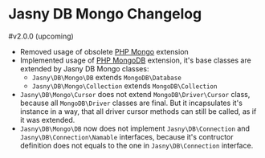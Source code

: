 Jasny DB Mongo Changelog
===

#v2.0.0 (upcoming)

- Removed usage of obsolete [PHP Mongo](https://php.net/manual/en/book.mongo.php) extension
- Implemented usage of [PHP MongoDB](https://php.net/manual/en/set.mongodb.php) extension, it's base classes are extended by Jasny DB Mongo classes:
    - `Jasny\DB\Mongo\DB` extends `MongoDB\Database`
    - `Jasny\DB\Mongo\Collection` extends `MongoDB\Collection`
- `Jasny\DB\Mongo\Cursor` does not extend `MongoDB\Driver\Cursor` class, because all `MongoDB\Driver` classes are final. But it incapsulates it's instance in a way, that all driver cursor methods can still be called, as if it was extended.
- `Jasny\DB\Mongo\DB` now does not implement `Jasny\DB\Connection` and `Jasny\DB\Connection\Namable` interfaces, because it's contructor definition does not equals to the one in `Jasny\DB\Connection` interface.

